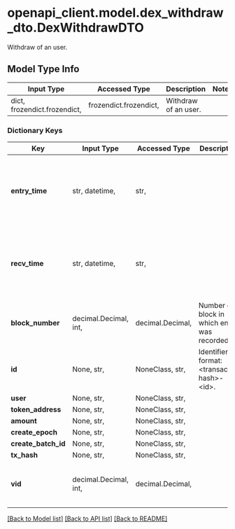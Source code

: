 # openapi_client.model.dex_withdraw_dto.DexWithdrawDTO

Withdraw of an user.

## Model Type Info
Input Type | Accessed Type | Description | Notes
------------ | ------------- | ------------- | -------------
dict, frozendict.frozendict,  | frozendict.frozendict,  | Withdraw of an user. | 

### Dictionary Keys
Key | Input Type | Accessed Type | Description | Notes
------------ | ------------- | ------------- | ------------- | -------------
**entry_time** | str, datetime,  | str,  |  | [optional] value must conform to RFC-3339 date-time
**recv_time** | str, datetime,  | str,  |  | [optional] value must conform to RFC-3339 date-time
**block_number** | decimal.Decimal, int,  | decimal.Decimal,  | Number of block in which entity was recorded. | [optional] value must be a 64 bit integer
**id** | None, str,  | NoneClass, str,  | Identifier, format: &lt;transaction hash&gt;-&lt;id&gt;. | [optional] 
**user** | None, str,  | NoneClass, str,  |  | [optional] 
**token_address** | None, str,  | NoneClass, str,  |  | [optional] 
**amount** | None, str,  | NoneClass, str,  |  | [optional] 
**create_epoch** | None, str,  | NoneClass, str,  |  | [optional] 
**create_batch_id** | None, str,  | NoneClass, str,  |  | [optional] 
**tx_hash** | None, str,  | NoneClass, str,  |  | [optional] 
**vid** | decimal.Decimal, int,  | decimal.Decimal,  |  | [optional] value must be a 64 bit integer

[[Back to Model list]](../../README.md#documentation-for-models) [[Back to API list]](../../README.md#documentation-for-api-endpoints) [[Back to README]](../../README.md)

